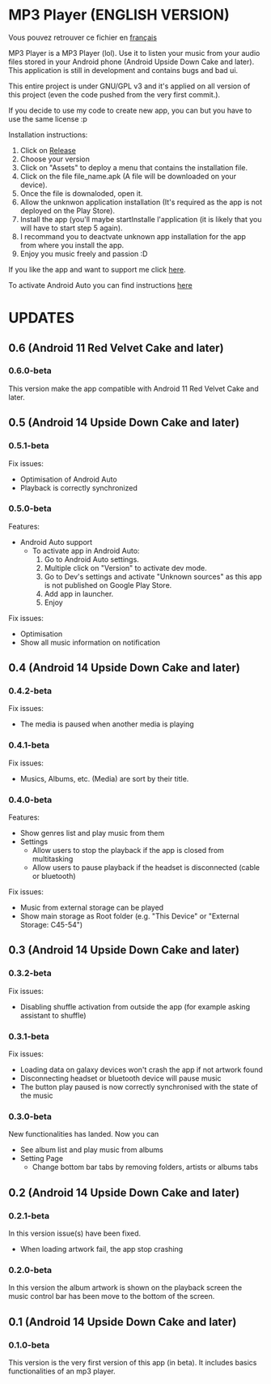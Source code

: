 # MP3 Player (ENGLISH VERSION)

Vous pouvez retrouver ce fichier en [français](README.md)

MP3 Player is a MP3 Player (lol). Use it to listen your music from your audio files stored in your Android phone (Android Upside Down Cake and later).
This application is still in development and contains bugs and bad ui.

This entire project is under GNU/GPL v3 and it's applied on all version of this project (even the code pushed from the very first commit.).

If you decide to use my code to create new app, you can but you have to use the same license :p

Installation instructions:
1) Click on [Release](https://github.com/antoinepirlot/MP3-Player/releases)
2) Choose your version
3) Click on "Assets" to deploy a menu that contains the installation file.
4) Click on the file file_name.apk (A file will be downloaded on your device).
5) Once the file is downaloded, open it.
6) Allow the unknwon application installation (It's required as the app is not deployed on the Play Store).
7) Install the app (you'll maybe startInstalle l'application (it is likely that you will have to start step 5 again).
9) I recommand you to deactvate unknown app installation for the app from where you install the app.
10) Enjoy you music freely and passion :D

If you like the app and want to support me click [here](https://fr.tipeee.com/antoinepirlot).

To activate Android Auto you can find instructions [here](#050-beta)

# UPDATES

## 0.6 (Android 11 Red Velvet Cake and later)

### 0.6.0-beta

This version make the app compatible with Android 11 Red Velvet Cake and later.

## 0.5 (Android 14 Upside Down Cake and later)

### 0.5.1-beta

Fix issues:

* Optimisation of Android Auto
* Playback is correctly synchronized

### 0.5.0-beta

Features:

* Android Auto support
  * To activate app in Android Auto:
    1) Go to Android Auto settings.
    2) Multiple click on "Version" to activate dev mode. 
    3) Go to Dev's settings and activate "Unknown sources" as this app is not published on Google Play Store.
    4) Add app in launcher.
    5) Enjoy

Fix issues:

* Optimisation
* Show all music information on notification

## 0.4 (Android 14 Upside Down Cake and later)

### 0.4.2-beta

Fix issues:

* The media is paused when another media is playing

### 0.4.1-beta

Fix issues:

* Musics, Albums, etc. (Media) are sort by their title.

### 0.4.0-beta

Features:

* Show genres list and play music from them
* Settings
  * Allow users to stop the playback if the app is closed from multitasking
  * Allow users to pause playback if the headset is disconnected (cable or bluetooth)

Fix issues:

* Music from external storage can be played
* Show main storage as Root folder (e.g. "This Device" or "External Storage: C45-54")

## 0.3 (Android 14 Upside Down Cake and later)

### 0.3.2-beta

Fix issues:

* Disabling shuffle activation from outside the app (for example asking assistant to shuffle)

### 0.3.1-beta

Fix issues:

* Loading data on galaxy devices won't crash the app if not artwork found
* Disconnecting headset or bluetooth device will pause music
* The button play paused is now correctly synchronised with the state of the music

### 0.3.0-beta

New functionalities has landed. Now you can

* See album list and play music from albums
* Setting Page
    * Change bottom bar tabs by removing folders, artists or albums tabs

## 0.2 (Android 14 Upside Down Cake and later)

### 0.2.1-beta

In this version issue(s) have been fixed.

* When loading artwork fail, the app stop crashing

### 0.2.0-beta

In this version the album artwork is shown on the playback screen the music control bar has been
move
to the bottom of the screen.

## 0.1 (Android 14 Upside Down Cake and later)

### 0.1.0-beta

This version is the very first version of this app (in beta).
It includes basics functionalities of an mp3 player.
